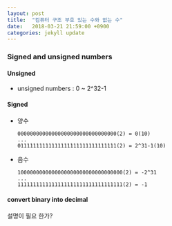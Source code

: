 ```yaml
---
layout: post
title:  "컴퓨터 구조 부호 있는 수와 없는 수"
date:   2018-03-21 21:59:00 +0900
categories: jekyll update
---
```

### Signed and unsigned numbers
#### Unsigned
* unsigned numbers : 0 ~ 2^32-1

#### Signed
* 양수
  ```
  00000000000000000000000000000000(2) = 0(10)
  ...
  01111111111111111111111111111111(2) = 2^31-1(10)
  ```

* 음수
  ```
  1000000000000000000000000000000000(2) = -2^31
  ...
  1111111111111111111111111111111111(2) = -1
  ```

#### convert binary into decimal

설명이 필요 한가?
